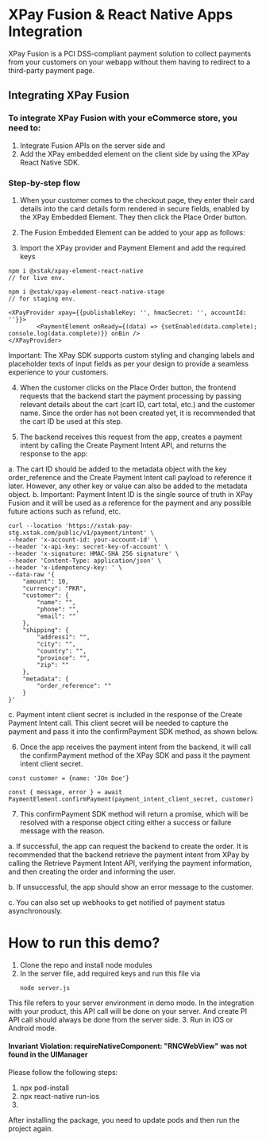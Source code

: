 # XPay Fusion & React Native Apps Integration

XPay Fusion is a PCI DSS-compliant payment solution to collect payments from your customers on your webapp without them having to redirect to a third-party payment page.

## Integrating XPay Fusion

### To integrate XPay Fusion with your eCommerce store, you need to:

1. Integrate Fusion APIs on the server side and
2. Add the XPay embedded element on the client side by using the XPay React Native SDK.

### Step-by-step flow
1. When your customer comes to the checkout page, they enter their card details into the card details form rendered in secure fields, enabled by the XPay Embedded Element. They then click the Place Order button.

2. The Fusion Embedded Element can be added to your app as follows:

3. Import the XPay provider and Payment Element and add the required keys

```
npm i @xstak/xpay-element-react-native
// for live env.

npm i @xstak/xpay-element-react-native-stage
// for staging env.

<XPayProvider xpay={{publishableKey: '', hmacSecret: '', accountId: ''}}>
        <PaymentElement onReady={(data) => {setEnabled(data.complete); console.log(data.complete)}} onBin />
</XPayProvider>
```

Important: The XPay SDK supports custom styling and changing labels and placeholder texts of input fields as per your design to provide a seamless experience to your customers.

4. When the customer clicks on the Place Order button, the frontend requests that the backend start the payment processing by passing relevant details about the cart (cart ID, cart total, etc.) and the customer name. Since the order has not been created yet, it is recommended that the cart ID be used at this step.

5. The backend receives this request from the app, creates a payment intent by calling the Create Payment Intent API, and returns the response to the app:

a. The cart ID should be added to the metadata object with the key order_reference and the Create Payment Intent call payload to reference it later. However, any other key or value can also be added to the metadata object.
b. Important: Payment Intent ID is the single source of truth in XPay Fusion and it will be used as a reference for the payment and any possible future actions such as refund, etc.

```
curl --location 'https://xstak-pay-stg.xstak.com/public/v1/payment/intent' \
--header 'x-account-id: your-account-id' \
--header 'x-api-key: secret-key-of-account' \
--header 'x-signature: HMAC-SHA 256 signature' \
--header 'Content-Type: application/json' \
--header 'x-idempotency-key: ' \
--data-raw '{
    "amount": 10,
    "currency": "PKR",
    "customer": {
        "name": "",
        "phone": "",
        "email": ""
    },
    "shipping": {
        "address1": "",
        "city": "",
        "country": "",
        "province": "",
        "zip": ""
    },
    "metadata": {
        "order_reference": ""
    }
}'

```

c. Payment intent client secret is included in the response of the Create Payment Intent call. This client secret will be needed to capture the payment and pass it into the confirmPayment SDK method, as shown below.

6. Once the app receives the payment intent from the backend, it will call the confirmPayment method of the XPay SDK and pass it the payment intent client secret.

```
const customer = {name: 'JOn Doe'}

const { message, error } = await PaymentElement.confirmPayment(payment_intent_client_secret, customer)
```

7. This confirmPayment SDK method will return a promise, which will be resolved with a response object citing either a success or failure message with the reason.

a. If successful, the app can request the backend to create the order. It is recommended that the backend retrieve the payment intent from XPay by calling the Retrieve Payment Intent API, verifying the payment information, and then creating the order and informing the user.

b. If unsuccessful, the app should show an error message to the customer.

c. You can also set up webhooks to get notified of payment status asynchronously.

# How to run this demo?

1. Clone the repo and install node modules
2. In the server file, add required keys and run this file via
   ```
   node server.js
   ```
This file refers to your server environment in demo mode. In the integration with your product, this API call will be done on your server. And create PI API call should always be done from the server side.
3. Run in iOS or Android mode.

#### Invariant Violation: requireNativeComponent: "RNCWebView" was not found in the UIManager

Please follow the following steps:

1. npx pod-install
2. npx react-native run-ios
3. 
After installing the package, you need to update pods and then run the project again.

